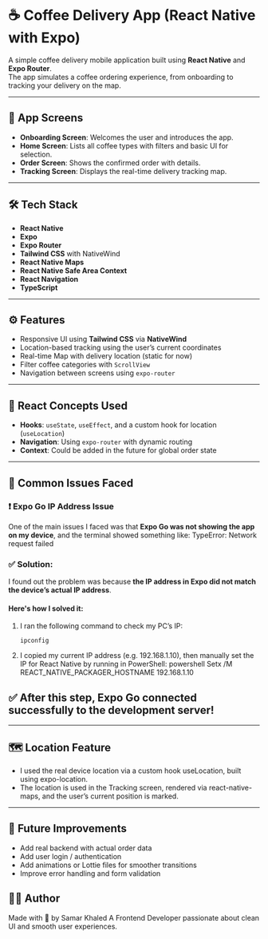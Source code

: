 # ☕ Coffee Delivery App (React Native with Expo)

A simple coffee delivery mobile application built using **React Native** and **Expo Router**.  
The app simulates a coffee ordering experience, from onboarding to tracking your delivery on the map.

---

## 📱 App Screens

- **Onboarding Screen**: Welcomes the user and introduces the app.
- **Home Screen**: Lists all coffee types with filters and basic UI for selection.
- **Order Screen**: Shows the confirmed order with details.
- **Tracking Screen**: Displays the real-time delivery tracking map.

---

## 🛠️ Tech Stack

- **React Native**
- **Expo**
- **Expo Router**
- **Tailwind CSS** with NativeWind
- **React Native Maps**
- **React Native Safe Area Context**
- **React Navigation**
- **TypeScript**

---

## ⚙️ Features

- Responsive UI using **Tailwind CSS** via **NativeWind**
- Location-based tracking using the user’s current coordinates
- Real-time Map with delivery location (static for now)
- Filter coffee categories with `ScrollView`
- Navigation between screens using `expo-router`

---

## 🧠 React Concepts Used

- **Hooks**: `useState`, `useEffect`, and a custom hook for location (`useLocation`)
- **Navigation**: Using `expo-router` with dynamic routing
- **Context**: Could be added in the future for global order state

---

## 🧩 Common Issues Faced

### ❗ Expo Go IP Address Issue

One of the main issues I faced was that **Expo Go was not showing the app on my device**, and the terminal showed something like:
TypeError: Network request failed


### ✅ Solution:

I found out the problem was because **the IP address in Expo did not match the device’s actual IP address**.

#### Here's how I solved it:

1. I ran the following command to check my PC’s IP:

   ```command
   ipconfig

2.  I copied my current IP address (e.g. 192.168.1.10), then manually set the IP for React Native by running in PowerShell:
  powershell
 Setx /M REACT_NATIVE_PACKAGER_HOSTNAME 192.168.1.10
## ✅ After this step, Expo Go connected successfully to the development server!

---

## 🗺️ Location Feature

- I used the real device location via a custom hook useLocation, built using expo-location.
- The location is used in the Tracking screen, rendered via react-native-maps, and the user’s current position is marked.

--- 

 ## 🧪 Future Improvements
- Add real backend with actual order data
- Add user login / authentication
- Add animations or Lottie files for smoother transitions
- Improve error handling and form validation

## 🙋‍♀️ Author
Made with 💙 by Samar Khaled
A Frontend Developer passionate about clean UI and smooth user experiences.




